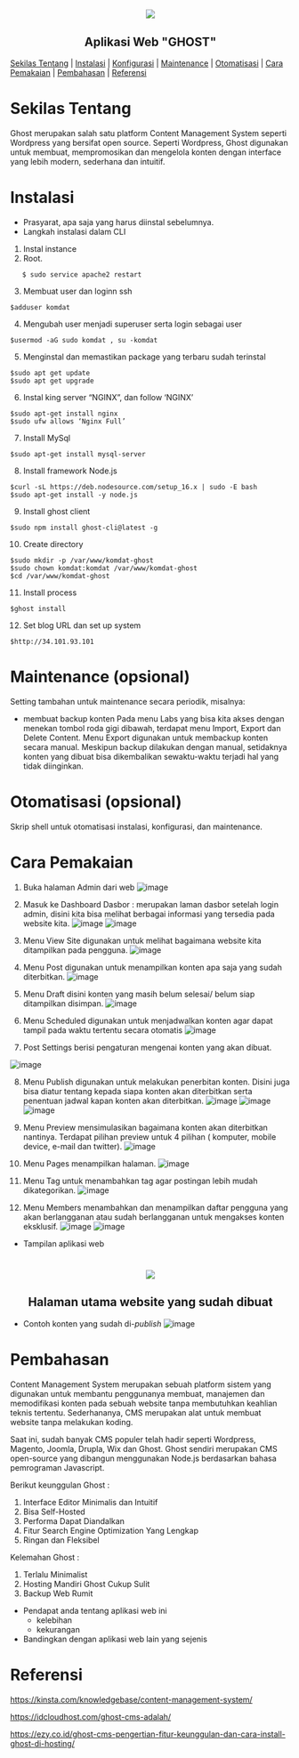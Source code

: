 <h1 align="center"><img src="https://i.pinimg.com/564x/e9/9e/d1/e99ed1d4a8bd897c2774a8756faced11.jpg"></h1>
<h2 align="center">Aplikasi Web "GHOST"</h2>

[Sekilas Tentang](#sekilas-tentang) | [Instalasi](#instalasi) | [Konfigurasi](#konfigurasi) | [Maintenance](#maintenance) | [Otomatisasi](#otomatisasi) | [Cara Pemakaian](#cara-pemakaian) | [Pembahasan](#pembahasan) | [Referensi](#referensi)

# Sekilas Tentang

Ghost merupakan salah satu platform Content Management System seperti Wordpress yang bersifat open source. Seperti Wordpress, Ghost digunakan untuk membuat, mempromosikan dan mengelola konten dengan interface yang lebih modern, sederhana dan intuitif.


# Instalasi

- Prasyarat, apa saja yang harus diinstal sebelumnya.
- Langkah instalasi dalam CLI
1.	Instal instance
2.	Root.
 ```
    $ sudo service apache2 restart
 ```
3.	Membuat user dan loginn ssh 
```
$adduser komdat
```
4.	Mengubah user menjadi superuser serta login sebagai user
```
$usermod -aG sudo komdat , su -komdat
```
5.	Menginstal dan memastikan package yang terbaru sudah terinstal 
```
$sudo apt get update
$sudo apt get upgrade
```
6.	Instal king server “NGINX”, dan follow ‘NGINX’
```
$sudo apt-get install nginx
$sudo ufw allows ‘Nginx Full’
```
7.	Install MySql 
```
$sudo apt-get install mysql-server
```
8.	Install framework Node.js
```
$curl -sL https://deb.nodesource.com/setup_16.x | sudo -E bash
$sudo apt-get install -y node.js
```
9.	Install ghost client 
```
$sudo npm install ghost-cli@latest -g 
```
10.	Create directory 
```
$sudo mkdir -p /var/www/komdat-ghost
$sudo chown komdat:komdat /var/www/komdat-ghost
$cd /var/www/komdat-ghost
```
11.	Install process 
```
$ghost install
```
12.	Set blog URL dan set up system 
```
$http://34.101.93.101
```

#  Maintenance (opsional)

Setting tambahan untuk maintenance secara periodik, misalnya:
- membuat backup konten
Pada menu Labs yang bisa kita akses dengan menekan tombol roda gigi dibawah, terdapat menu Import, Export dan Delete Content. Menu Export digunakan untuk membackup konten secara manual. Meskipun backup dilakukan dengan manual, setidaknya konten yang dibuat bisa dikembalikan sewaktu-waktu terjadi hal yang tidak diinginkan.


# Otomatisasi (opsional)

Skrip shell untuk otomatisasi instalasi, konfigurasi, dan maintenance.


# Cara Pemakaian

1.	Buka halaman Admin dari web
![image](https://user-images.githubusercontent.com/86305950/196965927-6f3627d3-220c-4855-8451-1c6b867b8d5f.png)
 
2.	Masuk ke Dashboard
Dasbor : merupakan laman dasbor setelah login admin, disini kita bisa melihat berbagai informasi yang tersedia pada website kita.
 ![image](https://user-images.githubusercontent.com/86305950/196965972-0cb685a7-cd2d-489d-b24e-053d6ede556d.png)
 ![image](https://user-images.githubusercontent.com/86305950/196967846-da868a80-e1d6-4fa7-b1f6-fb36eb642596.png)
  
3.	Menu View Site 
digunakan untuk melihat bagaimana website kita ditampilkan pada  pengguna.
 ![image](https://user-images.githubusercontent.com/86305950/196967875-ce01a134-0036-428b-9a44-07f431105288.png)

4.	Menu Post
digunakan untuk menampilkan konten apa saja yang sudah diterbitkan.
 ![image](https://user-images.githubusercontent.com/86305950/196967884-355a1094-0b9c-4067-85b3-831048682f31.png)

5.	Menu Draft
disini konten yang masih belum selesai/ belum siap ditampilkan disimpan.
 ![image](https://user-images.githubusercontent.com/86305950/196967896-d87d4342-4e34-462a-9c0f-783ecd317d55.png)

6.	Menu Scheduled
digunakan untuk menjadwalkan konten agar dapat tampil pada waktu tertentu secara otomatis
  ![image](https://user-images.githubusercontent.com/86305950/196967915-d3880c0b-accc-497c-8fae-0c62feb1df75.png)
  
7.	Post Settings 
berisi pengaturan mengenai konten yang akan dibuat.

  ![image](https://user-images.githubusercontent.com/86305950/196967938-cfd0fa4d-f663-47fe-8697-d04e49cc905e.png)

8.	Menu Publish
digunakan untuk melakukan penerbitan konten. Disini juga bisa diatur tentang kepada siapa konten akan diterbitkan serta penentuan jadwal kapan konten akan diterbitkan.
![image](https://user-images.githubusercontent.com/86305950/196967962-7fece3eb-5e79-4c8c-b094-d6991ef990f7.png)
![image](https://user-images.githubusercontent.com/86305950/196967989-ca6be152-c232-4400-86f1-e0330c6ff97b.png)
![image](https://user-images.githubusercontent.com/86305950/196967998-66966903-94b9-4680-9e8f-207d079374f0.png)

9.	 Menu Preview
mensimulasikan bagaimana konten akan diterbitkan nantinya. Terdapat pilihan preview untuk 4 pilihan ( komputer, mobile device, e-mail dan twitter).
 ![image](https://user-images.githubusercontent.com/86305950/196968019-aeb11088-f889-4585-a277-ecc0780ae3e9.png)

10.	Menu Pages
menampilkan halaman.
 ![image](https://user-images.githubusercontent.com/86305950/196968113-8aa52dcc-a633-4446-b09c-a659f88efe7a.png)

11.	Menu Tag 
untuk menambahkan tag agar postingan lebih mudah dikategorikan.
 ![image](https://user-images.githubusercontent.com/86305950/196968135-5c0f96f6-1867-43ee-814e-5c0f1fc0f82f.png)

12.	 Menu Members
menambahkan dan menampilkan daftar pengguna yang akan berlangganan atau sudah berlangganan untuk mengakses konten eksklusif.
![image](https://user-images.githubusercontent.com/86305950/196968161-6f80e221-3e3a-4513-a176-14af37676e69.png)
![image](https://user-images.githubusercontent.com/86305950/196968179-9abc56a9-a869-4931-9b26-eea660406cb9.png)


- Tampilan aplikasi web
<h1 align="center"><img src="https://user-images.githubusercontent.com/86305950/196953394-700c688b-5e91-4e7a-9aa5-c8ed6461af29.png"></h1>
<h2 align="center">Halaman utama website yang sudah dibuat</h2>

- Contoh konten yang sudah di-_publish_
![image](https://user-images.githubusercontent.com/86305950/196955987-d9314a36-c8e6-46df-b42f-68bafedc0e61.png)


# Pembahasan

Content Management System merupakan sebuah platform sistem yang digunakan untuk membantu penggunanya membuat, manajemen dan memodifikasi konten pada sebuah website tanpa membutuhkan keahlian teknis tertentu. Sederhananya, CMS merupakan alat untuk membuat website tanpa melakukan koding. 

Saat ini, sudah banyak CMS populer telah hadir seperti Wordpress, Magento, Joomla, Drupla, Wix dan Ghost. Ghost sendiri merupakan CMS open-source yang dibangun menggunakan Node.js berdasarkan bahasa pemrograman Javascript.

Berikut keunggulan Ghost :
1.	Interface Editor Minimalis dan Intuitif
2.	Bisa Self-Hosted
3.	Performa Dapat Diandalkan
4.	Fitur Search Engine Optimization Yang Lengkap
5.	Ringan dan Fleksibel

Kelemahan Ghost :
1.	Terlalu Minimalist
2.	Hosting Mandiri Ghost Cukup Sulit
3.	Backup Web Rumit

- Pendapat anda tentang aplikasi web ini
    - kelebihan
    - kekurangan
- Bandingkan dengan aplikasi web lain yang sejenis


# Referensi

https://kinsta.com/knowledgebase/content-management-system/

https://idcloudhost.com/ghost-cms-adalah/

https://ezy.co.id/ghost-cms-pengertian-fitur-keunggulan-dan-cara-install-ghost-di-hosting/

